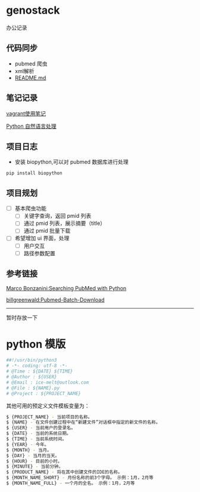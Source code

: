 # genostack
办公记录


## 代码同步
- pubmed 爬虫
- xml解析
- [README.md](/CODE/README.md)

## 笔记记录
[vagrant使用笔记](/NOTE/vagrant_note.md)

[Python 自然语言处理](/NOTE/Python自然语言处理.md)


## 项目日志
- 安装 biopython,可以对 pubmed 数据库进行处理
```
pip install biopython
```

## 项目规划

- [ ] 基本爬虫功能
	- [ ] 关键字查询，返回 pmid 列表
    - [ ] 通过 pmid 列表，展示摘要（title）
    - [ ] 通过 pmid 批量下载
- [ ] 希望增加 ui 界面，处理
    - [ ] 用户交互
    - [ ] 路径参数配置 
    
## 参考链接

[Marco Bonzanini:Searching PubMed with Python](https://marcobonzanini.com/2015/01/12/searching-pubmed-with-python/)

[billgreenwald:Pubmed-Batch-Download](https://github.com/billgreenwald/Pubmed-Batch-Download)

-----
暂时存放一下

# python 模版
```python
##!/usr/bin/python3
# -*- coding: utf-8 -*-
# @Time : ${DATE} ${TIME}
# @Author : ${USER}
# @Email : ice-melt@outlook.com
# @File : ${NAME}.py
# @Project : ${PROJECT_NAME}
```
其他可用的预定义文件模板变量为：
```bash
$ {PROJECT_NAME} - 当前项目的名称。
$ {NAME} - 在文件创建过程中在“新建文件”对话框中指定的新文件的名称。
$ {USER} - 当前用户的登录名。
$ {DATE} - 当前的系统日期。
$ {TIME} - 当前系统时间。
$ {YEAR} - 今年。
$ {MONTH} - 当月。
$ {DAY} - 当月的当天。
$ {HOUR} - 目前的小时。
$ {MINUTE} - 当前分钟。
$ {PRODUCT_NAME} - 将在其中创建文件的IDE的名称。
$ {MONTH_NAME_SHORT} - 月份名称的前3个字母。 示例：1月，2月等
$ {MONTH_NAME_FULL} - 一个月的全名。 示例：1月，2月等
```
